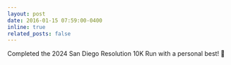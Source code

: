 ```yaml
---
layout: post
date: 2016-01-15 07:59:00-0400
inline: true
related_posts: false
---
```


Completed the 2024 San Diego Resolution 10K Run with a personal best! 🏃
